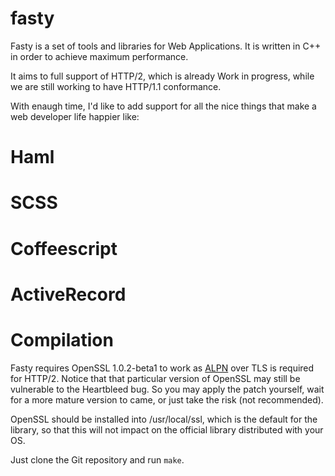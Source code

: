fasty
=====

Fasty is a set of tools and libraries for Web Applications. It is written in C++ in order to achieve maximum performance.

It aims to full support of HTTP/2, which is already Work in progress, while we are still working to have HTTP/1.1 conformance.

With enaugh time, I'd like to add support for all the nice things that make a web developer life happier like:
# Haml
# SCSS
# Coffeescript
# ActiveRecord


Compilation
===========

Fasty requires OpenSSL 1.0.2-beta1 to work as [ALPN](http://tools.ietf.org/html/draft-friedl-tls-applayerprotoneg-02) over TLS is required for HTTP/2. Notice that that particular version of OpenSSL may still be vulnerable to the Heartbleed bug. So you may apply the patch yourself, wait for a more mature version to came, or just take the risk (not recommended).

OpenSSL should be installed into /usr/local/ssl, which is the default for the library, so that this will not impact on the official library distributed with your OS.

Just clone the Git repository and run `make`.
